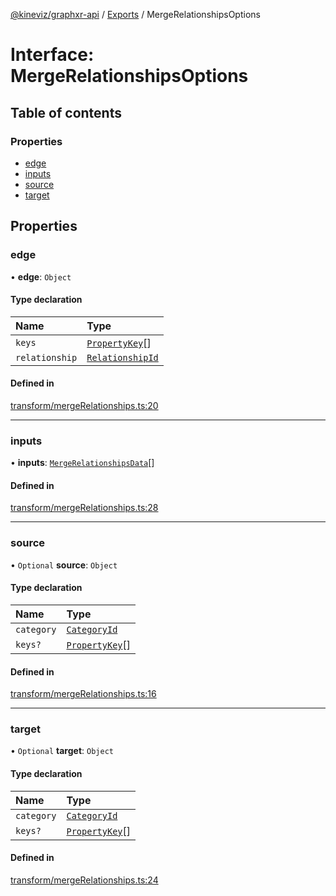 [@kineviz/graphxr-api](../README.md) / [Exports](../modules.md) / MergeRelationshipsOptions

# Interface: MergeRelationshipsOptions

## Table of contents

### Properties

- [edge](MergeRelationshipsOptions.md#edge)
- [inputs](MergeRelationshipsOptions.md#inputs)
- [source](MergeRelationshipsOptions.md#source)
- [target](MergeRelationshipsOptions.md#target)

## Properties

### edge

• **edge**: `Object`

#### Type declaration

| Name | Type |
| :------ | :------ |
| `keys` | [`PropertyKey`](../modules.md#propertykey)[] |
| `relationship` | [`RelationshipId`](../modules.md#relationshipid) |

#### Defined in

[transform/mergeRelationships.ts:20](https://bitbucket.org/kineviz/graphxr-api/src/3b69512/src/transform/mergeRelationships.ts#lines-20)

___

### inputs

• **inputs**: [`MergeRelationshipsData`](../modules.md#mergerelationshipsdata)[]

#### Defined in

[transform/mergeRelationships.ts:28](https://bitbucket.org/kineviz/graphxr-api/src/3b69512/src/transform/mergeRelationships.ts#lines-28)

___

### source

• `Optional` **source**: `Object`

#### Type declaration

| Name | Type |
| :------ | :------ |
| `category` | [`CategoryId`](../modules.md#categoryid) |
| `keys?` | [`PropertyKey`](../modules.md#propertykey)[] |

#### Defined in

[transform/mergeRelationships.ts:16](https://bitbucket.org/kineviz/graphxr-api/src/3b69512/src/transform/mergeRelationships.ts#lines-16)

___

### target

• `Optional` **target**: `Object`

#### Type declaration

| Name | Type |
| :------ | :------ |
| `category` | [`CategoryId`](../modules.md#categoryid) |
| `keys?` | [`PropertyKey`](../modules.md#propertykey)[] |

#### Defined in

[transform/mergeRelationships.ts:24](https://bitbucket.org/kineviz/graphxr-api/src/3b69512/src/transform/mergeRelationships.ts#lines-24)
